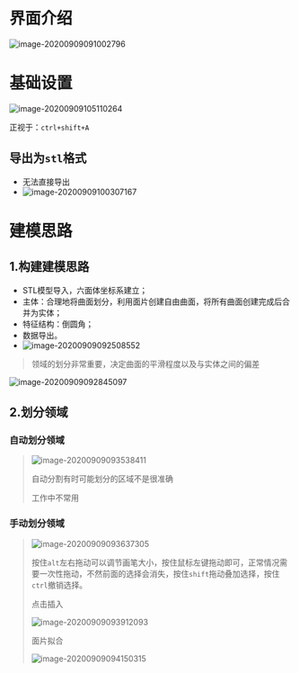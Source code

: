 # 界面介绍

![image-20200909091002796](https://gitee.com/zr001/writeimges/raw/master/images/image-20200909091002796.png)

# 基础设置

![image-20200909105110264](https://gitee.com/zr001/writeimges/raw/master/images/image-20200909105110264.png)

正视于：`ctrl+shift+A`

## 导出为`stl`格式

- 无法直接导出
- ![image-20200909100307167](https://gitee.com/zr001/writeimges/raw/master/images/image-20200909100307167.png)

# 建模思路

## 1.构建建模思路

- STL模型导入，六面体坐标系建立；
- 主体：合理地将曲面划分，利用面片创建自由曲面，将所有曲面创建完成后合并为实体；
- 特征结构：倒圆角；
- 数据导出。
- ![image-20200909092508552](https://gitee.com/zr001/writeimges/raw/master/images/image-20200909092508552.png)

> 领域的划分非常重要，决定曲面的平滑程度以及与实体之间的偏差

![image-20200909092845097](https://gitee.com/zr001/writeimges/raw/master/images/image-20200909092845097.png)

## 2.划分领域

### 自动划分领域

> ![image-20200909093538411](https://gitee.com/zr001/writeimges/raw/master/images/image-20200909093538411.png)
>
> 自动分割有时可能划分的区域不是很准确
>
> 工作中不常用



### 手动划分领域

> ![image-20200909093637305](https://gitee.com/zr001/writeimges/raw/master/images/image-20200909093637305.png)
>
> 按住`alt`左右拖动可以调节画笔大小，按住鼠标左键拖动即可，正常情况需要一次性拖动，不然前面的选择会消失，按住`shift`拖动叠加选择，按住`ctrl`撤销选择。
>
> 点击插入
>
> ![image-20200909093912093](https://gitee.com/zr001/writeimges/raw/master/images/image-20200909093912093.png)
>
> 面片拟合
>
> ![image-20200909094150315](https://gitee.com/zr001/writeimges/raw/master/images/image-20200909094150315.png)

